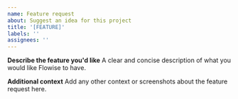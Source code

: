 ```yaml
---
name: Feature request
about: Suggest an idea for this project
title: '[FEATURE]'
labels: ''
assignees: ''
---
```


**Describe the feature you'd like**
A clear and concise description of what you would like Flowise to have.

**Additional context**
Add any other context or screenshots about the feature request here.
